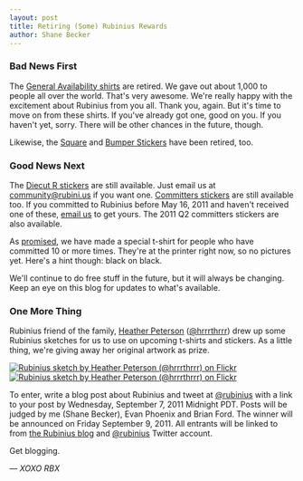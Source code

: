 ```yaml
---
layout: post
title: Retiring (Some) Rubinius Rewards
author: Shane Becker
---
```


### Bad News First

The [General Availability shirts](https://www.flickr.com/photos/veganstraightedge/5709097384 "Rubinius &quot;Use Ruby™&quot; TShirts at the Farmhouse in Hollywood, CA") are retired. We gave out about 1,000 to people all over the world. That's very awesome. We're really happy with the excitement about Rubinius from you all. Thank you, again. But it's time to move on from these shirts. If you've already got one, good on you. If you haven't yet, sorry. There will be other chances in the future, though.

Likewise, the [Square](http://asset.rubini.us/web/images/blog/rubinius_square_sticker.png) and [Bumper Stickers](http://asset.rubini.us/web/images/blog/rubinius_bumper_sticker.png) have been retired, too.

### Good News Next

The [Diecut R stickers](http://asset.rubini.us/web/images/blog/rubinius_diecut_sticker.png) are still available. Just email us at [community@rubini.us](mailto:community@rubini.us) if you want one. [Committers stickers](http://asset.rubini.us/web/images/blog/rubinius_alumni_sticker.png) are still available too. If you committed to Rubinius before May 16, 2011 and haven't received one of these, [email us](mailto:community@rubini.us) to get yours. The 2011 Q2 committers stickers are also available.

As [promised](http://rubini.us/2011/05/26/rubinius-rewards/#tenth-commit-shirt "Announcing Rubinius Rewards - Rubinius"), we have made a special t-shirt for people who have committed 10 or more times. They're at the printer right now, so no pictures yet. Here's a hint though: black on black.

We'll continue to do free stuff in the future, but it will always be changing. Keep an eye on this blog for updates to what's available.

### One More Thing

Rubinius friend of the family, [Heather Peterson](http://hrrrthrrr.com "hrrrthrrr") ([@hrrrthrrr](https://twitter.com/hrrrthrrr)) drew up some Rubinius sketches for us to use on upcoming t-shirts and stickers. As a little thing, we're giving away her original artwork as prize.


[![Rubinius sketch by Heather Peterson (@hrrrthrrr) on Flickr](https://farm7.static.flickr.com/6186/6106800183_f6bd6918f4_z.jpg)](http://flickr.com/veganstraightedge/6106800183 "Rubinius sketch by Heather Peterson (@hrrrthrrr)")
[![Rubinius sketch by Heather Peterson (@hrrrthrrr) on Flickr](https://farm7.static.flickr.com/6072/6106803145_f565d6738e_z.jpg)](http://flickr.com/veganstraightedge/6106803145 "Rubinius sketch by Heather Peterson (@hrrrthrrr)")

To enter, write a blog post about Rubinius and tweet at [@rubinius](https://twitter.com/rubinius) with a link to your post by Wednesday, September 7, 2011 Midnight PDT. Posts will be judged by me (Shane Becker), Evan Phoenix and Brian Ford. The winner will be announced on Friday September 9, 2011. All entrants will be linked to from [the Rubinius blog](http://rubini.us/blog "Rubinius : Use Ruby&#8482;") and [@rubinius](https://twitter.com/rubinius) Twitter account.

Get blogging.

*&mdash; XOXO RBX*

